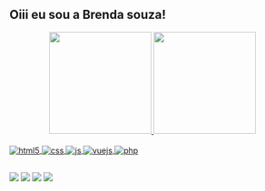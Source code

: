 ## Oiii eu sou a Brenda souza!
<div align="center">
  <a href="https://github.com/brenda200">
  <img height="180em" src="https://github-readme-stats.vercel.app/api?username=brenda200&show_icons=true&theme=dracula&include_all_commits=true&count_private=true"/>
  <img height="180em" src="https://github-readme-stats.vercel.app/api/top-langs/?username=brenda200&layout=compact&langs_count=7&theme=dracula"/>
</div>
<div style="display: inline_block"><br>
 <img align="center" alt="html5" src="https://img.shields.io/badge/HTML5-E34F26?style=for-the-badge&logo=html5&logoColor=white" />
  <img align="center" alt="css" src="https://img.shields.io/badge/CSS3-1572B6?style=for-the-badge&logo=css3&logoColor=white" />
  <img align="center" alt="js" src="https://img.shields.io/badge/JavaScript-F7DF1E?style=for-the-badge&logo=javascript&logoColor=black" />
  <img align="center" alt="vuejs" src="https://img.shields.io/badge/vue.js-00FF7F?style=for-the-badge&logo=vue.js&logoColor=gray">
  <img align="center" alt="php" src="https://img.shields.io/badge/PHP-BF40BF?style=for-the-badge&logo=php&logoColor=white">
</div>
  
  ##
 
<div> 
  <a href="https://instagram.com/brenda__dev" target="_blank"><img src="https://img.shields.io/badge/-Instagram-%23E4405F?style=for-the-badge&logo=instagram&logoColor=white" target=""></a>
 <a href="brendasz2612#5931" target="brendasz2612#5931"><img src="https://img.shields.io/badge/Discord-7289DA?style=for-the-badge&logo=discord&logoColor=white" target="brendasz2612#5931"></a> 
  <a href = "mailto:brendadiniz2612@gmail.com"><img src="https://img.shields.io/badge/-Gmail-%23333?style=for-the-badge&logo=gmail&logoColor=white" target="_blank"></a>
   <a href="https://www.linkedin.com/in/brenda-souza-a95a97208" target="_blank"><img src="https://img.shields.io/badge/-LinkedIn-%230077B5?style=for-the-badge&logo=linkedin&logoColor=white" target="_blank"></a> 
 
 
</div>

